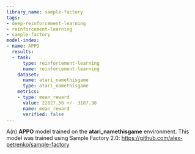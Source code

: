 ```yaml
---
library_name: sample-factory
tags:
- deep-reinforcement-learning
- reinforcement-learning
- sample-factory
model-index:
- name: APPO
  results:
  - task:
      type: reinforcement-learning
      name: reinforcement-learning
    dataset:
      name: atari_namethisgame
      type: atari_namethisgame
    metrics:
    - type: mean_reward
      value: 22827.50 +/- 3187.38
      name: mean_reward
      verified: false
---
```


A(n) **APPO** model trained on the **atari_namethisgame** environment.
This model was trained using Sample Factory 2.0: https://github.com/alex-petrenko/sample-factory
    